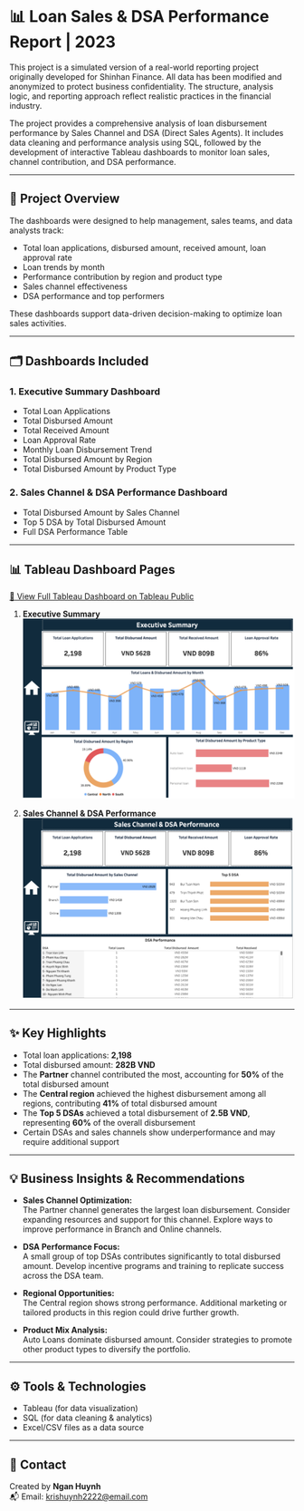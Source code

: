 # 📊 Loan Sales & DSA Performance Report | 2023 

This project is a simulated version of a real-world reporting project originally developed for Shinhan Finance. All data has been modified and anonymized to protect business confidentiality. The structure, analysis logic, and reporting approach reflect realistic practices in the financial industry.

The project provides a comprehensive analysis of loan disbursement performance by Sales Channel and DSA (Direct Sales Agents). It includes data cleaning and performance analysis using SQL, followed by the development of interactive Tableau dashboards to monitor loan sales, channel contribution, and DSA performance.

---

## 💼 Project Overview

The dashboards were designed to help management, sales teams, and data analysts track:

- Total loan applications, disbursed amount, received amount, loan approval rate  
- Loan trends by month  
- Performance contribution by region and product type  
- Sales channel effectiveness  
- DSA performance and top performers  

These dashboards support data-driven decision-making to optimize loan sales activities.

---

## 🗂️ Dashboards Included

### 1. Executive Summary Dashboard

- Total Loan Applications  
- Total Disbursed Amount  
- Total Received Amount  
- Loan Approval Rate  
- Monthly Loan Disbursement Trend  
- Total Disbursed Amount by Region  
- Total Disbursed Amount by Product Type  

### 2. Sales Channel & DSA Performance Dashboard

- Total Disbursed Amount by Sales Channel  
- Top 5 DSA by Total Disbursed Amount  
- Full DSA Performance Table  

---

## 📊 Tableau Dashboard Pages

[🔗 View Full Tableau Dashboard on Tableau Public](https://public.tableau.com/views/LoanSalesDSAAnalytics/Story1?:language=en-US&:sid=&:redirect=auth&:display_count=n&:origin=viz_share_link)

1. **Executive Summary**  
   ![Executive Summary](./dashboard/executive_summary.png)

2. **Sales Channel & DSA Performance**  
   ![Sales_DSA_performance](./dashboard/Sales_DSA_performance.png)

---

## ✨ Key Highlights 

- Total loan applications: **2,198**  
- Total disbursed amount: **282B VND**  
- The **Partner** channel contributed the most, accounting for **50%** of the total disbursed amount  
- The **Central region** achieved the highest disbursement among all regions, contributing **41%** of total disbursed amount  
- The **Top 5 DSAs** achieved a total disbursement of **2.5B VND**, representing **60%** of the overall disbursement  
- Certain DSAs and sales channels show underperformance and may require additional support  

---

## 💡 Business Insights & Recommendations

- **Sales Channel Optimization:**  
  The Partner channel generates the largest loan disbursement. Consider expanding resources and support for this channel. Explore ways to improve performance in Branch and Online channels.

- **DSA Performance Focus:**  
  A small group of top DSAs contributes significantly to total disbursed amount. Develop incentive programs and training to replicate success across the DSA team.

- **Regional Opportunities:**  
  The Central region shows strong performance. Additional marketing or tailored products in this region could drive further growth.

- **Product Mix Analysis:**  
  Auto Loans dominate disbursed amount. Consider strategies to promote other product types to diversify the portfolio.

---

## ⚙️ Tools & Technologies

- Tableau (for data visualization)  
- SQL (for data cleaning & analytics)  
- Excel/CSV files as a data source  

---

## 📧 Contact

Created by **Ngan Huynh**  
📬 Email: krishuynh2222@email.com  
